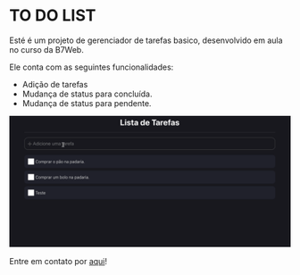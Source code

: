 # TO DO LIST

<p>Esté é um projeto de gerenciador de tarefas basico, desenvolvido em aula no curso da B7Web.</p>
<p>Ele conta com as seguintes funcionalidades: </p>

<ul>
    <li>Adição de tarefas</li>
    <li>Mudança de status para concluída.</li>
    <li>Mudança de status para pendente.</li>
</ul>

<img src="gif/todo.gif" alt="Demonstração To Do List">

<p>Entre em contato por <a href="https://www.linkedin.com/in/seileremerson/" target="_blank">aqui</a>!</p>
